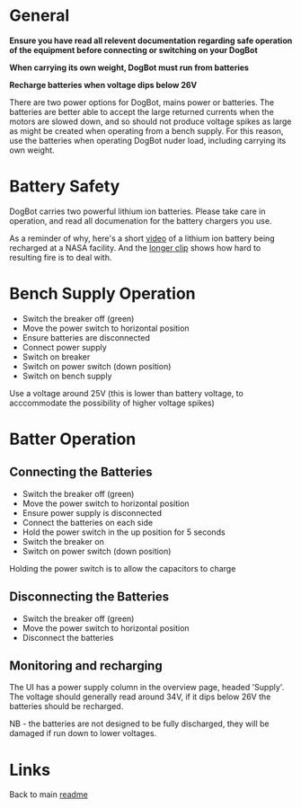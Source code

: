 # General

**Ensure you have read all relevent documentation regarding safe operation of the equipment before connecting or switching on your DogBot** 

**When carrying its own weight, DogBot must run from batteries**

**Recharge batteries when voltage dips below 26V**

There are two power options for DogBot, mains power or batteries.  The batteries are better able to accept the large returned currents when the motors are slowed down, and so should not produce voltage spikes as large as might be created when operating from a bench supply.  For this reason, use the batteries when operating DogBot nuder load, including carrying its own weight.

# Battery Safety

DogBot carries two powerful lithium ion batteries. Please take care in operation, and read all documenation for the battery chargers you use.

As a reminder of why, here's a short [video](https://www.youtube.com/watch?v=o6iYxd9lJpA) of a lithium ion battery being recharged at a NASA facility.  And the [longer clip](https://www.youtube.com/watch?v=JECJAgRsp-4) shows how hard to resulting fire is to deal with.

# Bench Supply Operation

* Switch the breaker off (green)
* Move the power switch to horizontal position
* Ensure batteries are disconnected
* Connect power supply
* Switch on breaker
* Switch on power switch (down position)
* Switch on bench supply

Use a voltage around 25V  (this is lower than battery voltage, to acccommodate the possibility of higher voltage spikes)

# Batter Operation

## Connecting the Batteries

* Switch the breaker off (green)
* Move the power switch to horizontal position
* Ensure power supply is disconnected
* Connect the batteries on each side
* Hold the power switch in the up position for 5 seconds
* Switch the breaker on
* Switch on power switch (down position)

Holding the power switch is to allow the capacitors to charge

## Disconnecting the Batteries

* Switch the breaker off (green)
* Move the power switch to horizontal position
* Disconnect the batteries

## Monitoring and recharging

The UI has a power supply column in the overview page, headed 'Supply'.  The voltage should generally read around 34V, if it dips below 26V the batteries should be recharged.

NB - the batteries are not designed to be fully discharged, they will be damaged if run down to lower voltages.

# Links

Back to main [readme](../readme.md)

